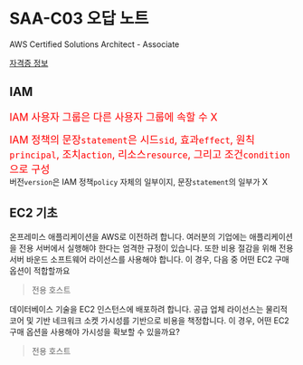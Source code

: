 # SAA-C03 오답 노트
AWS Certified Solutions Architect - Associate

[자격증 정보](https://aws.amazon.com/ko/certification/certified-solutions-architect-associate/?nc1=h_ls)

## IAM

<font size = 4, color = red>IAM 사용자 그룹은 다른 사용자 그룹에 속할 수 X </font>

<font size = 4, color = red>IAM 정책의 문장`statement`은 시드`sid`, 효과`effect`, 원칙`principal`, 조치`action`, 리소스`resource`, 그리고 조건`condition`으로 구성</font> <br> 버전`version`은 IAM 정책`policy` 자체의 일부이지, 문장`statement`의 일부가 X

## EC2 기초

온프레미스 애플리케이션을 AWS로 이전하려 합니다. 여러분의 기업에는 애플리케이션을 전용 서버에서 실행해야 한다는 엄격한 규정이 있습니다. 또한 비용 절감을 위해 전용 서버 바운드 소프트웨어 라이선스를 사용해야 합니다. 이 경우, 다음 중 어떤 EC2 구매 옵션이 적합할까요

> 전용 호스트

데이터베이스 기술을 EC2 인스턴스에 배포하려 합니다. 공급 업체 라이선스는 물리적 코어 및 기반 네크워크 소켓 가시성를 기반으로 비용을 책정합니다. 이 경우, 어떤 EC2 구매 옵션을 사용해야 가시성을 확보할 수 있을까요?

> 전용 호스트 